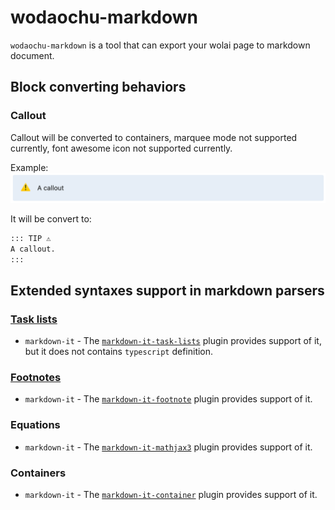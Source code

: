 # wodaochu-markdown
`wodaochu-markdown` is a tool that can export your wolai page to markdown document.

## Block converting behaviors
### Callout
Callout will be converted to containers, marquee mode not supported currently, font awesome icon not supported currently.

Example:
![Example](./docs/images/callout.png)

It will be convert to:
```markdown
::: TIP ⚠️
A callout.
:::
```

## Extended syntaxes support in markdown parsers
### [Task lists](https://www.markdownguide.org/extended-syntax/#task-lists)
- `markdown-it` - The [`markdown-it-task-lists`](https://www.npmjs.com/package/@hackmd/markdown-it-task-lists) plugin provides support of it, but it does not contains `typescript` definition.

### [Footnotes](https://www.markdownguide.org/extended-syntax/#footnotes)
- `markdown-it` - The [`markdown-it-footnote`](https://www.npmjs.com/package/markdown-it-footnote) plugin provides support of it.

### Equations
- `markdown-it` - The [`markdown-it-mathjax3`](https://www.npmjs.com/package/markdown-it-mathjax3) plugin provides support of it.

### Containers
- `markdown-it` - The [`markdown-it-container`](https://www.npmjs.com/package/markdown-it-container) plugin provides support of it.
